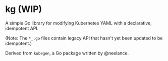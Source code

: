 # kg (WIP)

A simple Go library for modifying Kubernetes YAML with a declarative, idempotent API.

(Note: The `*_.go` files contain legacy API that hasn't yet been updated to be idempotent.)

Derived from `kubegen`, a Go package written by @neelance.

